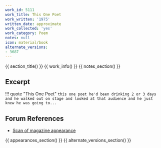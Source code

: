 ```yaml
---
work_id: 5111
work_title: This One Poet
work_written: '1975'
written_date: approximate
work_collected: 'yes'
work_category: Poem
notes: null
icon: material/book
alternate_versions:
- 3687
---
```


{{ section_title() }}
{{ work_info() }}
{{ notes_section() }}
## Excerpt
!!! quote "This One Poet"
    ```
    this one poet he'd been drinking
    2 or 3 days and he walked out on
    stage and looked at that audience
    and he just knew he was going to...
    ```

## Forum References
- [Scan of magazine appearance](https://bukowskiforum.com/threads/yellow-brick-road-no-4-1975-this-one-poet.12155/)

{{ appearances_section() }}
{{ alternate_versions_section() }}